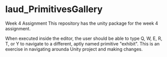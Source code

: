 # laud_PrimitivesGallery
 Week 4 Assignment
This repository has the unity package for the week 4 assignment.

When executed inside the editor, the user should be able
to type Q, W, E, R, T, or Y to navigate to a different,
aptly named primitive "exhibit". This is an exercise in
navigating arounda Unity project and making changes.